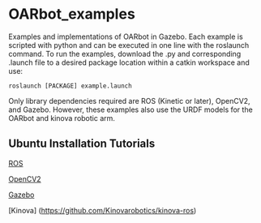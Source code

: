 # OARbot_examples
Examples and implementations of OARbot in Gazebo. Each example is scripted with python and can be executed in one line with the roslaunch command. To run the examples, download the .py and corresponding .launch file to a desired package location within a catkin workspace and use:
```
roslaunch [PACKAGE] example.launch
```

Only library dependencies required are ROS (Kinetic or later), OpenCV2, and Gazebo. However, these examples also use the URDF models for the OARbot and kinova robotic arm.

## Ubuntu Installation Tutorials
[ROS](http://wiki.ros.org/melodic/Installation/Ubuntu)

[OpenCV2](https://docs.opencv.org/trunk/d7/d9f/tutorial_linux_install.html)

[Gazebo](http://gazebosim.org/tutorials?tut=ros_installing&cat=connect_ros#Introduction)

[Kinova] (https://github.com/Kinovarobotics/kinova-ros)
